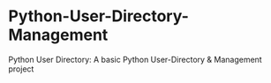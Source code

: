 # Python-User-Directory-Management
Python User Directory: A basic Python User-Directory &amp; Management project 
